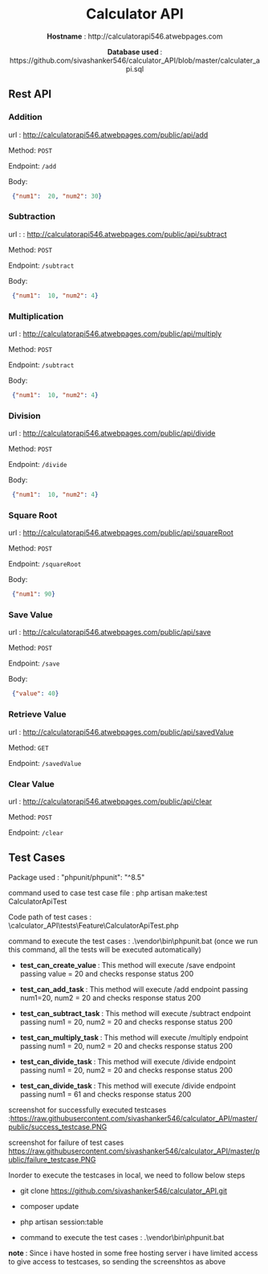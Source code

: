 <h1 align="center">Calculator API</h1>
<p  align="center"> <b>Hostname</b> : http://calculatorapi546.atwebpages.com </p>

<p  align="center"> <b>Database used </b> : https://github.com/sivashanker546/calculator_API/blob/master/calculater_api.sql </p>


## Rest API

### Addition
url : http://calculatorapi546.atwebpages.com/public/api/add

Method: `POST`

Endpoint: `/add`

Body: 
```json
 {"num1":  20, "num2": 30}
```

### Subtraction
url :  : http://calculatorapi546.atwebpages.com/public/api/subtract

Method: `POST`

Endpoint: `/subtract`

Body: 
```json
 {"num1":  10, "num2": 4}
```

### Multiplication 

url : http://calculatorapi546.atwebpages.com/public/api/multiply

Method: `POST`

Endpoint: `/subtract`

Body: 
```json
 {"num1":  10, "num2": 4}
```
### Division
url : http://calculatorapi546.atwebpages.com/public/api/divide

Method: `POST`

Endpoint: `/divide`

Body: 
```json
 {"num1":  10, "num2": 4}
```
### Square Root
url : http://calculatorapi546.atwebpages.com/public/api/squareRoot

Method: `POST`

Endpoint: `/squareRoot`

Body: 
```json
 {"num1": 90}
```
### Save Value
url : http://calculatorapi546.atwebpages.com/public/api/save

Method: `POST`

Endpoint: `/save`

Body: 
```json
 {"value": 40}
```

### Retrieve Value
url : http://calculatorapi546.atwebpages.com/public/api/savedValue

Method: `GET`

Endpoint: `/savedValue`

### Clear Value
url : http://calculatorapi546.atwebpages.com/public/api/clear

Method: `POST`

Endpoint: `/clear`

## Test Cases

Package used : "phpunit/phpunit": "^8.5"

command used to case test case file : php artisan make:test CalculatorApiTest

Code path of test cases : \calculator_API\tests\Feature\CalculatorApiTest.php

command to execute the test cases : .\vendor\bin\phpunit.bat (once we run this command, all the tests will be executed automatically)

- <b>test_can_create_value  </b> : This method will execute /save endpoint passing value = 20 and checks response status 200  

- <b>test_can_add_task  </b> : This method will execute /add endpoint passing num1=20, num2 = 20 and checks response status 200  

- <b>test_can_subtract_task  </b> : This method will execute /subtract endpoint passing num1 = 20, num2 = 20 and checks response status 200  

- <b>test_can_multiply_task  </b> : This method will execute /multiply endpoint passing num1 = 20, num2 = 20 and checks response status 200  

- <b>test_can_divide_task </b> : This method will execute /divide endpoint passing num1 = 20, num2 = 20 and checks response status 200  

- <b>test_can_divide_task </b> : This method will execute /divide endpoint passing num1 = 61 and checks response status 200  

screenshot for successfully executed testcases :https://raw.githubusercontent.com/sivashanker546/calculator_API/master/public/success_testcase.PNG

screenshot for failure of test cases  https://raw.githubusercontent.com/sivashanker546/calculator_API/master/public/failure_testcase.PNG 

Inorder to execute the testcases in local, we need to follow below steps 
- git clone https://github.com/sivashanker546/calculator_API.git

- composer update 

- php artisan session:table 

- command to execute the test cases : .\vendor\bin\phpunit.bat

<b> note </b> : Since i have hosted in some free hosting server i have limited access to give access to testcases, so sending the screenshtos as above 


